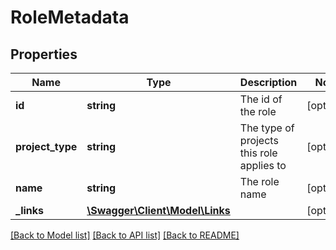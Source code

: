 # RoleMetadata

## Properties
Name | Type | Description | Notes
------------ | ------------- | ------------- | -------------
**id** | **string** | The id of the role | [optional] 
**project_type** | **string** | The type of projects this role applies to | [optional] 
**name** | **string** | The role name | [optional] 
**_links** | [**\Swagger\Client\Model\Links**](Links.md) |  | [optional] 

[[Back to Model list]](../README.md#documentation-for-models) [[Back to API list]](../README.md#documentation-for-api-endpoints) [[Back to README]](../README.md)


